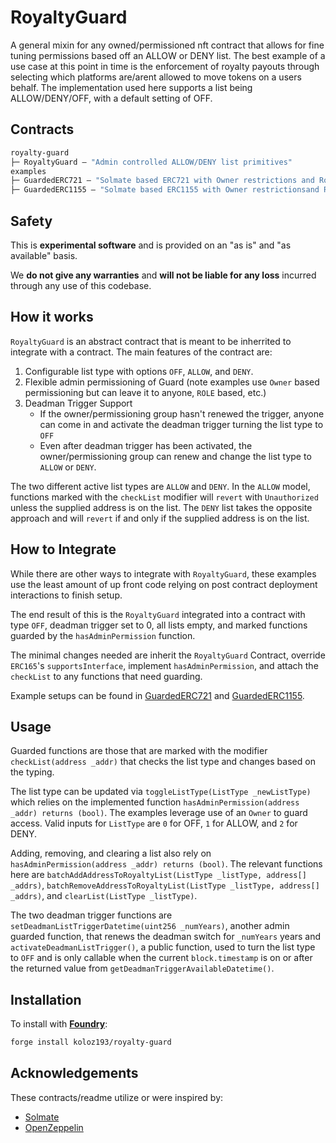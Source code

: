 # RoyaltyGuard

A general mixin for any owned/permissioned nft contract that allows for fine tuning permissions based off an ALLOW or DENY list. The best example of a use case at this point in time is the enforcement of royalty payouts through selecting which platforms are/arent allowed to move tokens on a users behalf. The implementation used here supports a list being ALLOW/DENY/OFF, with a default setting of OFF.

## Contracts

```ml
royalty-guard
├─ RoyaltyGuard — "Admin controlled ALLOW/DENY list primitives"
examples
├─ GuardedERC721 — "Solmate based ERC721 with Owner restrictions and RoyaltyGuard"
├─ GuardedERC1155 — "Solmate based ERC1155 with Owner restrictionsand RoyaltyGuard"
```

## Safety

This is **experimental software** and is provided on an "as is" and "as available" basis.

We **do not give any warranties** and **will not be liable for any loss** incurred through any use of this codebase.

## How it works

`RoyaltyGuard` is an abstract contract that is meant to be inherrited to integrate with a contract. The main features of the contract are:
1. Configurable list type with options `OFF`, `ALLOW`, and `DENY`.
2. Flexible admin permissioning of Guard (note examples use `Owner` based permissioning but can leave it to anyone, `ROLE` based, etc.)
3. Deadman Trigger Support
    - If the owner/permissioning group hasn't renewed the trigger, anyone can come in and activate the deadman trigger turning the list type to `OFF`
    - Even after deadman trigger has been activated, the owner/permissioning group can renew and change the list type to `ALLOW` or `DENY`.

The two different active list types are `ALLOW` and `DENY`. In the `ALLOW` model, functions marked with the `checkList` modifier will `revert` with `Unauthorized` unless the supplied address is on the list. The `DENY` list takes the opposite approach and will `revert` if and only if the supplied address is on the list.

## How to Integrate

While there are other ways to integrate with `RoyaltyGuard`, these examples use the least amount of up front code relying on post contract deployment interactions to finish setup. 

The end result of this is the `RoyaltyGuard` integrated into a contract with type `OFF`, deadman trigger set to 0, all lists empty, and marked functions guarded by the `hasAdminPermission` function.

The minimal changes needed are inherit the `RoyaltyGuard` Contract, override `ERC165`'s `supportsInterface`, implement `hasAdminPermission`, and attach the `checkList` to any functions that need guarding.

Example setups can be found in [GuardedERC721](src/example/GuardedERC721.sol) and [GuardedERC1155](src/example/GuardedERC1155.sol).

## Usage
Guarded functions are those that are marked with the modifier `checkList(address _addr)` that checks the list type and changes based on the typing. 

The list type can be updated via `toggleListType(ListType _newListType)` which relies on the implemented function `hasAdminPermission(address _addr) returns (bool)`. The examples leverage use of an `Owner` to guard access. Valid inputs for `ListType` are `0` for OFF, `1` for ALLOW, and `2` for DENY. 

Adding, removing, and clearing a list also rely on `hasAdminPermission(address _addr) returns (bool)`. The relevant functions here are `batchAddAddressToRoyaltyList(ListType _listType, address[] _addrs)`, `batchRemoveAddressToRoyaltyList(ListType _listType, address[] _addrs)`, and `clearList(ListType _listType)`. 

The two deadman trigger functions are `setDeadmanListTriggerDatetime(uint256 _numYears)`, another admin guarded function, that renews the deadman switch for `_numYears` years and `activateDeadmanListTrigger()`, a public function, used to turn the list type to `OFF` and is only callable when the current `block.timestamp` is on or after the returned value from `getDeadmanTriggerAvailableDatetime()`.

## Installation

To install with [**Foundry**](https://github.com/gakonst/foundry):

```sh
forge install koloz193/royalty-guard
```

## Acknowledgements

These contracts/readme utilize or were inspired by:

- [Solmate](https://github.com/transmissions11/solmate)
- [OpenZeppelin](https://github.com/OpenZeppelin/openzeppelin-contracts)
